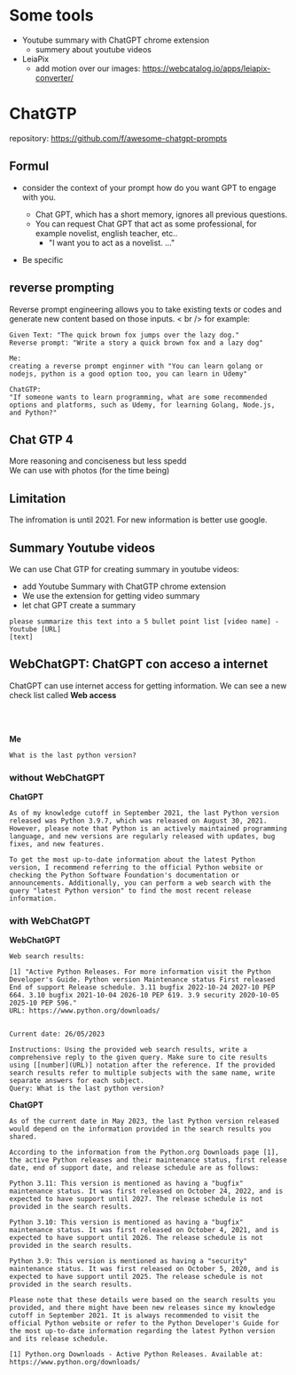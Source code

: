 # Some tools

- Youtube summary with ChatGPT chrome extension
  - summery about youtube videos
- LeiaPix
  - add motion over our images: https://webcatalog.io/apps/leiapix-converter/

# ChatGTP

repository: https://github.com/f/awesome-chatgpt-prompts

## Formul

- consider the context of your prompt how do you want GPT to engage with you.

  - Chat GPT, which has a short memory, ignores all previous questions.
  - You can request Chat GPT that act as some professional, for example novelist, english teacher, etc..
    - "I want you to act as a novelist. ..."

- Be specific

## reverse prompting

Reverse prompt engineering allows you to take existing texts or codes and generate new content based on those inputs.
< br />
for example:

```
Given Text: "The quick brown fox jumps over the lazy dog."
Reverse prompt: "Write a story a quick brown fox and a lazy dog"

Me:
creating a reverse prompt enginner with "You can learn golang or nodejs, python is a good option too, you can learn in Udemy"

ChatGTP:
"If someone wants to learn programming, what are some recommended options and platforms, such as Udemy, for learning Golang, Node.js, and Python?"

```

## Chat GTP 4

More reasoning and conciseness but less spedd <br />
We can use with photos (for the time being)

## Limitation

The infromation is until 2021. For new information is better use google.

## Summary Youtube videos

We can use Chat GTP for creating summary in youtube videos:

- add Youtube Summary with ChatGTP chrome extension
- We use the extension for getting video summary
- let chat GPT create a summary

```
please summarize this text into a 5 bullet point list [video name] - Youtube [URL]
[text]

```

## WebChatGPT: ChatGPT con acceso a internet

ChatGPT can use internet access for getting information.
We can see a new check list called **Web access**

<br /><br />

**Me**

```
What is the last python version?
```

### without WebChatGPT

**ChatGPT**

```
As of my knowledge cutoff in September 2021, the last Python version released was Python 3.9.7, which was released on August 30, 2021. However, please note that Python is an actively maintained programming language, and new versions are regularly released with updates, bug fixes, and new features.

To get the most up-to-date information about the latest Python version, I recommend referring to the official Python website or checking the Python Software Foundation's documentation or announcements. Additionally, you can perform a web search with the query "latest Python version" to find the most recent release information.
```

### with WebChatGPT

**WebChatGPT**

```
Web search results:

[1] "Active Python Releases. For more information visit the Python Developer's Guide. Python version Maintenance status First released End of support Release schedule. 3.11 bugfix 2022-10-24 2027-10 PEP 664. 3.10 bugfix 2021-10-04 2026-10 PEP 619. 3.9 security 2020-10-05 2025-10 PEP 596."
URL: https://www.python.org/downloads/


Current date: 26/05/2023

Instructions: Using the provided web search results, write a comprehensive reply to the given query. Make sure to cite results using [[number](URL)] notation after the reference. If the provided search results refer to multiple subjects with the same name, write separate answers for each subject.
Query: What is the last python version?
```

**ChatGPT**

```
As of the current date in May 2023, the last Python version released would depend on the information provided in the search results you shared.

According to the information from the Python.org Downloads page [1], the active Python releases and their maintenance status, first release date, end of support date, and release schedule are as follows:

Python 3.11: This version is mentioned as having a "bugfix" maintenance status. It was first released on October 24, 2022, and is expected to have support until 2027. The release schedule is not provided in the search results.

Python 3.10: This version is mentioned as having a "bugfix" maintenance status. It was first released on October 4, 2021, and is expected to have support until 2026. The release schedule is not provided in the search results.

Python 3.9: This version is mentioned as having a "security" maintenance status. It was first released on October 5, 2020, and is expected to have support until 2025. The release schedule is not provided in the search results.

Please note that these details were based on the search results you provided, and there might have been new releases since my knowledge cutoff in September 2021. It is always recommended to visit the official Python website or refer to the Python Developer's Guide for the most up-to-date information regarding the latest Python version and its release schedule.

[1] Python.org Downloads - Active Python Releases. Available at: https://www.python.org/downloads/
```
